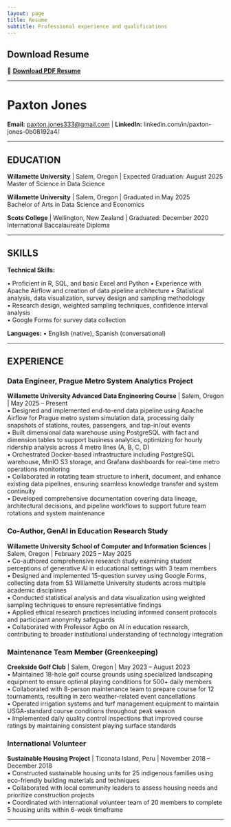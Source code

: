 ```yaml
---
layout: page
title: Resume
subtitle: Professional experience and qualifications
---
```


## Download Resume

📄 **[Download PDF Resume](assets/files/paxton_resume.pdf)**

---
# **Paxton Jones**

**Email:** paxton.jones333@gmail.com | **LinkedIn:** linkedin.com/in/paxton-jones-0b08192a4/

---

## **EDUCATION**

**Willamette University** | Salem, Oregon | Expected Graduation: August 2025  
Master of Science in Data Science

**Willamette University** | Salem, Oregon | Graduated in May 2025  
Bachelor of Arts in Data Science and Economics  

**Scots College** | Wellington, New Zealand | Graduated: December 2020  
International Baccalaureate Diploma  

---

## **SKILLS**

**Technical Skills:**

• Proficient in R, SQL, and basic Excel and Python
• Experience with Apache Airflow and creation of data pipeline architecture
• Statistical analysis, data visualization, survey design and sampling methodology  
• Research design, weighted sampling techniques, confidence interval analysis  
• Google Forms for survey data collection  

**Languages:**
• English (native), Spanish (conversational)  

---

## **EXPERIENCE**

### **Data Engineer, Prague Metro System Analytics Project**
**Willamette University Advanced Data Engineering Course** | Salem, Oregon | May 2025 – Present  
• Designed and implemented end-to-end data pipeline using Apache Airflow for Prague metro system simulation data, processing daily snapshots of stations, routes, passengers, and tap-in/out events  
• Built dimensional data warehouse using PostgreSQL with fact and dimension tables to support business analytics, optimizing for hourly ridership analysis across 4 metro lines (A, B, C, D)  
• Orchestrated Docker-based infrastructure including PostgreSQL warehouse, MinIO S3 storage, and Grafana dashboards for real-time metro operations monitoring  
• Collaborated in rotating team structure to inherit, document, and enhance existing data pipelines, ensuring seamless knowledge transfer and system continuity  
• Developed comprehensive documentation covering data lineage, architectural decisions, and pipeline workflows to support future team rotations and system maintenance  

### **Co-Author, GenAI in Education Research Study**
**Willamette University School of Computer and Information Sciences** | Salem, Oregon | February 2025 – May 2025  
• Co-authored comprehensive research study examining student perceptions of generative AI in educational settings with 3 team members  
• Designed and implemented 15-question survey using Google Forms, collecting data from 53 Willamette University students across multiple academic disciplines  
• Conducted statistical analysis and data visualization using weighted sampling techniques to ensure representative findings  
• Applied ethical research practices including informed consent protocols and participant anonymity safeguards  
• Collaborated with Professor Agbo on AI in education research, contributing to broader institutional understanding of technology integration  

### **Maintenance Team Member (Greenkeeping)**
**Creekside Golf Club** | Salem, Oregon | May 2023 – August 2023  
• Maintained 18-hole golf course grounds using specialized landscaping equipment to ensure optimal playing conditions for 500+ daily members  
• Collaborated with 8-person maintenance team to prepare course for 12 tournaments, resulting in zero weather-related event cancellations  
• Operated irrigation systems and turf management equipment to maintain USGA-standard course conditions throughout peak season  
• Implemented daily quality control inspections that improved course ratings by maintaining consistent playing surface standards  

### **International Volunteer**
**Sustainable Housing Project** | Ticonata Island, Peru | November 2018 – December 2018  
• Constructed sustainable housing units for 25 indigenous families using eco-friendly building materials and techniques  
• Collaborated with local community leaders to assess housing needs and prioritize construction projects  
• Coordinated with international volunteer team of 20 members to complete 5 housing units within 6-week timeframe

---
